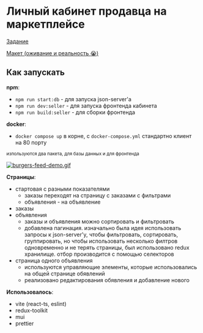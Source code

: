 # Личный кабинет продавца на маркетплейсе

[Задание](https://gitverse.ru/avito.tech/tech-internship/content/main/Tech%20Internships%20/Frontend/Frontend-trainee-assignment-2024/frontend-trainee-assignment-autumn-2024.md)

[Макет (оживание и реальность :sob:)](https://www.figma.com/design/OfcQeBSj7opTM7ieMaFHEP/Avito-Frontend-Trainee)</span>

## Как запускать

**npm**:

-   `npm run start:db` - для запуска json-server'a
-   `npm run dev:seller` - для запуска фронтенда кабинета
-   `npm run build:seller` - для сборки фронтенда

**docker**:

-   `docker compose up` в корне, с `docker-compose.yml` стандартно клиент на 80 порту

<small>изпользуются два пакета, для базы данных и для фронтенда</small>

[![burgers-feed-demo.gif](https://i.postimg.cc/3w4YSTMD/burgers-feed-demo.gif)](https://postimg.cc/sBrkxbgV)

**Страницы**:

-   стартовая с разными показателями
    -   заказы переходят на страницу с заказами с фильтрами
    -   объявления - на объявление
-   заказы
-   объявления
    -   заказы и объявления можно сортировать и фильтровать
    -   добавлена пагинация. изначально была идея использовать запросы к json-server'у, чтобы фильтровать, сортировать, группировать, но чтобы использовать несколько филтров одновременно и не терять страницы, был использовано redux хранилище. отбор производится с помощью селекторов
-   страница одного объявления
    -   используются управляющие элементы, которые использовались на общей странице обявлений
    -   реализовано редактирования обявления и добавление нового

**Использовалось**:

-   vite (react-ts, eslint)
-   redux-toolkit
-   mui
-   prettier

